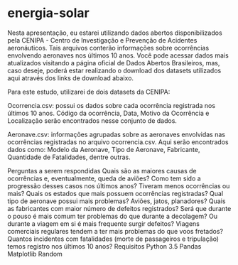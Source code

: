 # energia-solar

Nesta apresentação, eu estarei utilizando dados abertos disponibilizados pela CENIPA - Centro de Investigação e Prevenção de Acidentes aeronáuticos. Tais arquivos conterão informações sobre ocorrências envolvendo aeronaves nos últimos 10 anos. Você pode acessar dados mais atualizados visitando a página oficial de Dados Abertos Brasileiros, mas, caso deseje, poderá estar realizando o download dos datasets utilizados aqui através dos links de download abaixo.

Para este estudo, utilizarei de dois datasets da CENIPA:

Ocorrencia.csv: possui os dados sobre cada ocorrência registrada nos últimos 10 anos. Código da ocorrência, Data, Motivo da Ocorrência e Localização serão encontrados nesse conjunto de dados.

Aeronave.csv: informações agrupadas sobre as aeronaves envolvidas nas ocorrências registradas no arquivo ocorrencia.csv. Aqui serão encontrados dados como: Modelo da Aeronave, Tipo de Aeronave, Fabricante, Quantidade de Fatalidades, dentre outras.

Perguntas a serem respondidas
Quais são as maiores causas de ocorrências e, eventualmente, queda de aviões?
Como tem sido a progressão desses casos nos últimos anos? Tiveram menos ocorrências ou mais?
Quais os estados que mais possuem ocorrências registradas?
Qual tipo de aeronave possui mais problemas? Aviões, jatos, planadores?
Quais as fabricantes com maior número de defeitos registrados?
Será que durante o pouso é mais comum ter problemas do que durante a decolagem? Ou durante a viagem em si é mais frequente surgir defeitos?
Viagens comerciais regulares tendem a ter mais problemas do que voos fretados?
Quantos incidentes com fatalidades (morte de passageiros e tripulação) temos registro nos últimos 10 anos?
Requisitos
Python 3.5
Pandas
Matplotlib
Random

